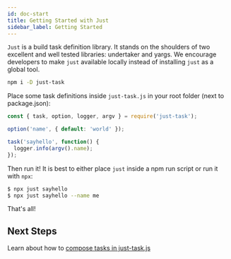 ```yaml
---
id: doc-start
title: Getting Started with Just
sidebar_label: Getting Started
---
```


`Just` is a build task definition library. It stands on the shoulders of two excellent and well tested libraries: undertaker and yargs. We encourage developers to make `just` available locally instead of installing `just` as a global tool.

```sh
npm i -D just-task
```

Place some task definitions inside `just-task.js` in your root folder (next to package.json):

```js
const { task, option, logger, argv } = require('just-task');

option('name', { default: 'world' });

task('sayhello', function() {
  logger.info(argv().name);
});
```

Then run it! It is best to either place `just` inside a npm run script or run it with `npx`:

```sh
$ npx just sayhello
$ npx just sayhello --name me
```

That's all!

## Next Steps

Learn about how to [compose tasks in just-task.js](composition.md)
